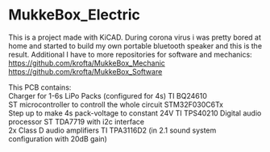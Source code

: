 # MukkeBox_Electric

This is a project made with KiCAD.
During corona virus i was pretty bored at home and started to build my own portable bluetooth speaker and this is the result.
Additional I have to more repositories for software and mechanics:  
https://github.com/krofta/MukkeBox_Mechanic  
https://github.com/krofta/MukkeBox_Software

This PCB contains:  
Charger for 1-6s LiPo Packs (configured for 4s)  TI BQ24610  
ST microcontroller to controll the whole circuit STM32F030C6Tx  
Step up to make 4s pack-voltage to constant 24V TI TPS40210
Digital audio processor ST TDA7719 with i2c interface  
2x Class D audio amplifiers TI TPA3116D2  (in 2.1 sound system configuration with 20dB gain)  
